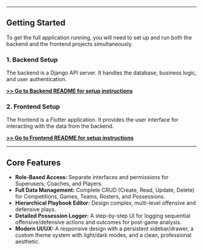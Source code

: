 
---

## Getting Started

To get the full application running, you will need to set up and run both the backend and the frontend projects simultaneously.

### 1. Backend Setup

The backend is a Django API server. It handles the database, business logic, and user authentication.

**[>> Go to Backend README for setup instructions](./backend/README.md)**

### 2. Frontend Setup

The frontend is a Flutter application. It provides the user interface for interacting with the data from the backend.

**[>> Go to Frontend README for setup instructions](./frontend/flutter_app/README.md)**

---

## Core Features

-   **Role-Based Access:** Separate interfaces and permissions for Superusers, Coaches, and Players.
-   **Full Data Management:** Complete CRUD (Create, Read, Update, Delete) for Competitions, Games, Teams, Rosters, and Possessions.
-   **Hierarchical Playbook Editor:** Design complex, multi-level offensive and defensive plays.
-   **Detailed Possession Logger:** A step-by-step UI for logging sequential offensive/defensive actions and outcomes for post-game analysis.
-   **Modern UI/UX:** A responsive design with a persistent sidebar/drawer, a custom theme system with light/dark modes, and a clean, professional aesthetic.